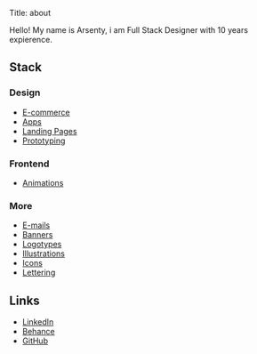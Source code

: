 Title: about

Hello! My name is Arsenty, i am Full Stack Designer with 10 years expierence.

## Stack
### Design
- [E-commerce](#ecommerce)
- [Apps](#app)
- [Landing&nbsp;Pages](#lp)
- [Prototyping](#ui)
### Frontend
- [Animations](#banners)
### More
- [E-mails](#email)
- [Banners](#banners)
- [Logotypes](#logotype)
- [Illustrations](#illustration) 
- [Icons](#icons)
- [Lettering](#lettering)

## Links
- [LinkedIn](https://www.linkedin.com/in/arsenty/)
- [Behance](https://www.behance.net/arsenty)
- [GitHub](https://github.com/arsenty)

